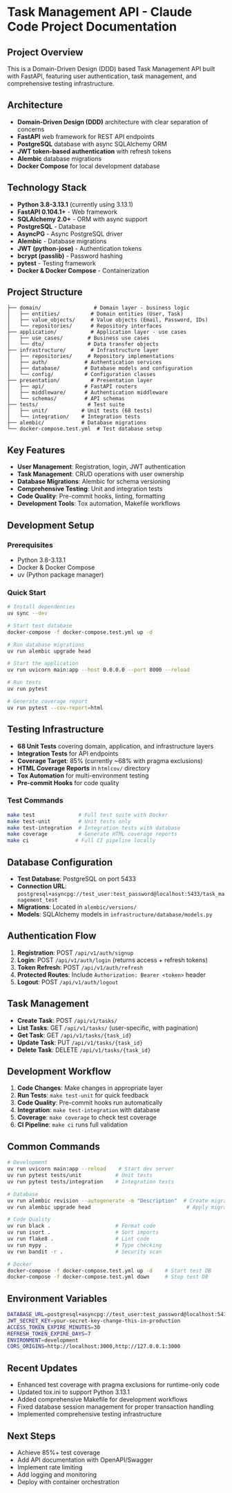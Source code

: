 # Task Management API - Claude Code Project Documentation

## Project Overview
This is a Domain-Driven Design (DDD) based Task Management API built with FastAPI, featuring user authentication, task management, and comprehensive testing infrastructure.

## Architecture
- **Domain-Driven Design (DDD)** architecture with clear separation of concerns
- **FastAPI** web framework for REST API endpoints
- **PostgreSQL** database with async SQLAlchemy ORM
- **JWT token-based authentication** with refresh tokens
- **Alembic** database migrations
- **Docker Compose** for local development database

## Technology Stack
- **Python 3.8-3.13.1** (currently using 3.13.1)
- **FastAPI 0.104.1+** - Web framework
- **SQLAlchemy 2.0+** - ORM with async support
- **PostgreSQL** - Database
- **AsyncPG** - Async PostgreSQL driver
- **Alembic** - Database migrations
- **JWT (python-jose)** - Authentication tokens
- **bcrypt (passlib)** - Password hashing
- **pytest** - Testing framework
- **Docker & Docker Compose** - Containerization

## Project Structure
```
├── domain/                 # Domain layer - business logic
│   ├── entities/          # Domain entities (User, Task)
│   ├── value_objects/     # Value objects (Email, Password, IDs)
│   └── repositories/      # Repository interfaces
├── application/           # Application layer - use cases
│   ├── use_cases/        # Business use cases
│   └── dto/              # Data transfer objects
├── infrastructure/        # Infrastructure layer
│   ├── repositories/     # Repository implementations
│   ├── auth/            # Authentication services
│   ├── database/        # Database models and configuration
│   └── config/          # Configuration classes
├── presentation/          # Presentation layer
│   ├── api/             # FastAPI routers
│   ├── middleware/      # Authentication middleware
│   └── schemas/         # API schemas
├── tests/                # Test suite
│   ├── unit/           # Unit tests (68 tests)
│   └── integration/    # Integration tests
├── alembic/            # Database migrations
└── docker-compose.test.yml  # Test database setup
```

## Key Features
- **User Management**: Registration, login, JWT authentication
- **Task Management**: CRUD operations with user ownership
- **Database Migrations**: Alembic for schema versioning
- **Comprehensive Testing**: Unit and integration tests
- **Code Quality**: Pre-commit hooks, linting, formatting
- **Development Tools**: Tox automation, Makefile workflows

## Development Setup

### Prerequisites
- Python 3.8-3.13.1
- Docker & Docker Compose
- uv (Python package manager)

### Quick Start
```bash
# Install dependencies
uv sync --dev

# Start test database
docker-compose -f docker-compose.test.yml up -d

# Run database migrations
uv run alembic upgrade head

# Start the application
uv run uvicorn main:app --host 0.0.0.0 --port 8000 --reload

# Run tests
uv run pytest

# Generate coverage report
uv run pytest --cov-report=html
```

## Testing Infrastructure
- **68 Unit Tests** covering domain, application, and infrastructure layers
- **Integration Tests** for API endpoints
- **Coverage Target**: 85% (currently ~68% with pragma exclusions)
- **HTML Coverage Reports** in `htmlcov/` directory
- **Tox Automation** for multi-environment testing
- **Pre-commit Hooks** for code quality

### Test Commands
```bash
make test              # Full test suite with Docker
make test-unit         # Unit tests only
make test-integration  # Integration tests with database
make coverage          # Generate HTML coverage reports
make ci               # Full CI pipeline locally
```

## Database Configuration
- **Test Database**: PostgreSQL on port 5433
- **Connection URL**: `postgresql+asyncpg://test_user:test_password@localhost:5433/task_management_test`
- **Migrations**: Located in `alembic/versions/`
- **Models**: SQLAlchemy models in `infrastructure/database/models.py`

## Authentication Flow
1. **Registration**: POST `/api/v1/auth/signup`
2. **Login**: POST `/api/v1/auth/login` (returns access + refresh tokens)
3. **Token Refresh**: POST `/api/v1/auth/refresh`
4. **Protected Routes**: Include `Authorization: Bearer <token>` header
5. **Logout**: POST `/api/v1/auth/logout`

## Task Management
- **Create Task**: POST `/api/v1/tasks/`
- **List Tasks**: GET `/api/v1/tasks/` (user-specific, with pagination)
- **Get Task**: GET `/api/v1/tasks/{task_id}`
- **Update Task**: PUT `/api/v1/tasks/{task_id}`
- **Delete Task**: DELETE `/api/v1/tasks/{task_id}`

## Development Workflow
1. **Code Changes**: Make changes in appropriate layer
2. **Run Tests**: `make test-unit` for quick feedback
3. **Code Quality**: Pre-commit hooks run automatically
4. **Integration**: `make test-integration` with database
5. **Coverage**: `make coverage` to check test coverage
6. **CI Pipeline**: `make ci` runs full validation

## Common Commands
```bash
# Development
uv run uvicorn main:app --reload    # Start dev server
uv run pytest tests/unit           # Unit tests
uv run pytest tests/integration    # Integration tests

# Database
uv run alembic revision --autogenerate -m "Description"  # Create migration
uv run alembic upgrade head                               # Apply migrations

# Code Quality
uv run black .                     # Format code
uv run isort .                     # Sort imports
uv run flake8 .                    # Lint code
uv run mypy .                      # Type checking
uv run bandit -r .                 # Security scan

# Docker
docker-compose -f docker-compose.test.yml up -d    # Start test DB
docker-compose -f docker-compose.test.yml down     # Stop test DB
```

## Environment Variables
```bash
DATABASE_URL=postgresql+asyncpg://test_user:test_password@localhost:5433/task_management_test
JWT_SECRET_KEY=your-secret-key-change-this-in-production
ACCESS_TOKEN_EXPIRE_MINUTES=30
REFRESH_TOKEN_EXPIRE_DAYS=7
ENVIRONMENT=development
CORS_ORIGINS=http://localhost:3000,http://127.0.0.1:3000
```

## Recent Updates
- Enhanced test coverage with pragma exclusions for runtime-only code
- Updated tox.ini to support Python 3.13.1
- Added comprehensive Makefile for development workflows
- Fixed database session management for proper transaction handling
- Implemented comprehensive testing infrastructure

## Next Steps
- Achieve 85%+ test coverage
- Add API documentation with OpenAPI/Swagger
- Implement rate limiting
- Add logging and monitoring
- Deploy with container orchestration